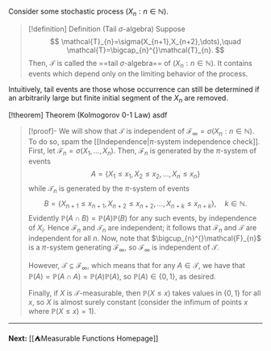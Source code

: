 Consider some stochastic process $(X_{n}:n\in \mathbb{N})$. 

> [!definition] Definition (Tail $\sigma$-algebra)
> Suppose
> $$
> \mathcal{T}_{n}=\sigma(X_{n+1},X_{n+2},\dots),\quad \mathcal{T}=\bigcap_{n}^{}\mathcal{T}_{n}.
> $$
> Then, $\mathcal{T}$ is called the ==tail $\sigma$-algebra== of $(X_{n}:n\in \mathbb{N})$. It contains events which depend only on the limiting behavior of the process.

Intuitively, tail events are those whose occurrence can still be determined if an arbitrarily large but finite initial segment of the $X_{n}$ are removed.

[!theorem] Theorem (Kolmogorov $0$-$1$ Law)
asdf

> [!proof]-
> We will show that $\mathcal{T}$ is independent of $\mathcal{F}_{\infty}=\sigma(X_{n}:n\in \mathbb{N})$. To do so, spam the [[Independence|$\pi$-system independence check]]. First, let $\mathcal{F}_{n}=\sigma(X_{1},\dots,X_{n})$. Then, $\mathcal{F}_{n}$ is generated by the $\pi$-system of events
> $$
> A=\{ X_{1}\leq x_{1},X_{2}\leq x_{2},\dots,X_{n}\leq x_{n} \}
> $$
> while $\mathcal{T}_{n}$ is generated by the $\pi$-system of events
> $$
> B=\{ X_{n+1}\leq x_{n+1}, X_{n+2}\leq x_{n+2},\dots,X_{n+k}\leq x_{n+k}\},\quad k\in \mathbb{N}.
> $$
> Evidently $\mathbb{P}(A\cap B)=\mathbb{P}(A)\mathbb{P}(B)$ for any such events, by independence of $X_{i}$. Hence $\mathcal{F}_{n}$ and $\mathcal{T}_{n}$ are independent; it follows that $\mathcal{F}_{n}$ and $\mathcal{T}$ are independent for all $n$. Now, note that $\bigcup_{n}^{}\mathcal{F}_{n}$ is a $\pi$-system generating $\mathcal{F}_{\infty}$, so $\mathcal{F}_{\infty}$ is independent of $\mathcal{T}$.
> 
> However, $\mathcal{T}\subseteq \mathcal{F}_{\infty}$, which means that for any $A\in \mathcal{T}$, we have that $\mathbb{P}(A)=\mathbb{P}(A\cap A)=\mathbb{P}(A)\mathbb{P}(A)$, so $\mathbb{P}(A)\in \{ 0,1 \}$, as desired.
> 
> Finally, if $X$ is $\mathcal{T}$-measurable, then $\mathbb{P}(X\leq x)$ takes values in $\{ 0,1 \}$ for all $x$, so $X$ is almost surely constant (consider the infimum of points $x$ where $\mathbb{P}(X\leq x)=1$).

---

**Next:** [[⛺Measurable Functions Homepage]]